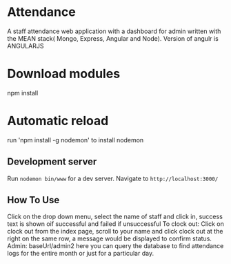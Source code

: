 # Attendance
A staff attendance web application with a dashboard for admin written with the MEAN stack( Mongo, Express, Angular and Node).  Version of angulr is ANGULARJS



# Download modules
npm install



# Automatic reload
run 'npm install -g nodemon' to install nodemon



## Development server
Run `nodemon bin/www` for a dev server. Navigate to `http://localhost:3000/`


## How To Use
Click on the drop down menu, select the name of staff and click in, success text is shown oif successful and failed if unsuccessful
To clock out: Click on clock out from the index page, scroll to your name and click clock out at the right on the same row, a message would be displayed to confirm status.
Admin: baseUrl/admin2 here you can query the database to find attendance logs for the entire month or just for a particular day.
